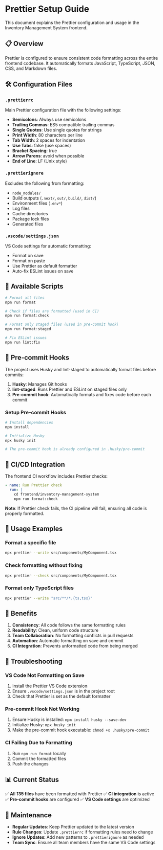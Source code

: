 # Prettier Setup Guide

This document explains the Prettier configuration and usage in the Inventory Management System frontend.

## 📋 Overview

Prettier is configured to ensure consistent code formatting across the entire frontend codebase. It automatically formats JavaScript, TypeScript, JSON, CSS, and Markdown files.

## 🛠️ Configuration Files

### `.prettierrc`

Main Prettier configuration file with the following settings:

- **Semicolons**: Always use semicolons
- **Trailing Commas**: ES5 compatible trailing commas
- **Single Quotes**: Use single quotes for strings
- **Print Width**: 80 characters per line
- **Tab Width**: 2 spaces for indentation
- **Use Tabs**: false (use spaces)
- **Bracket Spacing**: true
- **Arrow Parens**: avoid when possible
- **End of Line**: LF (Unix style)

### `.prettierignore`

Excludes the following from formatting:

- `node_modules/`
- Build outputs (`.next/`, `out/`, `build/`, `dist/`)
- Environment files (`.env*`)
- Log files
- Cache directories
- Package lock files
- Generated files

### `.vscode/settings.json`

VS Code settings for automatic formatting:

- Format on save
- Format on paste
- Use Prettier as default formatter
- Auto-fix ESLint issues on save

## 📜 Available Scripts

```bash
# Format all files
npm run format

# Check if files are formatted (used in CI)
npm run format:check

# Format only staged files (used in pre-commit hook)
npm run format:staged

# Fix ESLint issues
npm run lint:fix
```

## 🔄 Pre-commit Hooks

The project uses Husky and lint-staged to automatically format files before commits:

1. **Husky**: Manages Git hooks
2. **lint-staged**: Runs Prettier and ESLint on staged files only
3. **Pre-commit hook**: Automatically formats and fixes code before each commit

### Setup Pre-commit Hooks

```bash
# Install dependencies
npm install

# Initialize Husky
npx husky init

# The pre-commit hook is already configured in .husky/pre-commit
```

## 🚀 CI/CD Integration

The frontend CI workflow includes Prettier checks:

```yaml
- name: Run Prettier check
  run: |
    cd frontend/inventory-management-system
    npm run format:check
```

**Note**: If Prettier check fails, the CI pipeline will fail, ensuring all code is properly formatted.

## 📝 Usage Examples

### Format a specific file

```bash
npx prettier --write src/components/MyComponent.tsx
```

### Check formatting without fixing

```bash
npx prettier --check src/components/MyComponent.tsx
```

### Format only TypeScript files

```bash
npx prettier --write "src/**/*.{ts,tsx}"
```

## 🎯 Benefits

1. **Consistency**: All code follows the same formatting rules
2. **Readability**: Clean, uniform code structure
3. **Team Collaboration**: No formatting conflicts in pull requests
4. **Automation**: Automatic formatting on save and commit
5. **CI Integration**: Prevents unformatted code from being merged

## 🔧 Troubleshooting

### VS Code Not Formatting on Save

1. Install the Prettier VS Code extension
2. Ensure `.vscode/settings.json` is in the project root
3. Check that Prettier is set as the default formatter

### Pre-commit Hook Not Working

1. Ensure Husky is installed: `npm install husky --save-dev`
2. Initialize Husky: `npx husky init`
3. Make the pre-commit hook executable: `chmod +x .husky/pre-commit`

### CI Failing Due to Formatting

1. Run `npm run format` locally
2. Commit the formatted files
3. Push the changes

## 📊 Current Status

✅ **All 135 files** have been formatted with Prettier
✅ **CI integration** is active
✅ **Pre-commit hooks** are configured
✅ **VS Code settings** are optimized

## 🔄 Maintenance

- **Regular Updates**: Keep Prettier updated to the latest version
- **Rule Changes**: Update `.prettierrc` if formatting rules need to change
- **Ignore Updates**: Add new patterns to `.prettierignore` as needed
- **Team Sync**: Ensure all team members have the same VS Code settings
